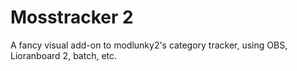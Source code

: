 # Mosstracker 2
A fancy visual add-on to modlunky2's category tracker, using OBS, Lioranboard 2, batch, etc.
